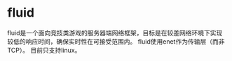 # fluid
fluid是一个面向竞技类游戏的服务器端网络框架，目标是在较差网络环境下实现较低的响应时间，确保实时性在可接受范围内。
fluid使用enet作为传输层（而非TCP）。
目前只支持linux。
